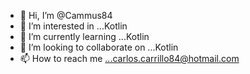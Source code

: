 - 👋 Hi, I’m @Cammus84
- 👀 I’m interested in ...Kotlin
- 🌱 I’m currently learning ...Kotlin
- 💞️ I’m looking to collaborate on ...Kotlin
- 📫 How to reach me ...carlos.carrillo84@hotmail.com

<!---
Cammus84/Cammus84 is a ✨ special ✨ repository because its `README.md` (this file) appears on your GitHub profile.
You can click the Preview link to take a look at your changes.
--->
